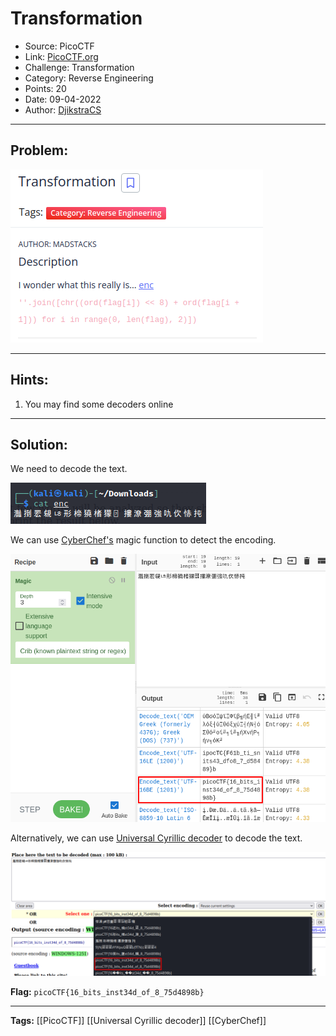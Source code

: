 # Transformation
* Source: PicoCTF
* Link: [PicoCTF.org](https://picoctf.org/)
* Challenge: Transformation
* Category: Reverse Engineering
* Points: 20
* Date: 09-04-2022
* Author: [DjikstraCS](https://github.com/DjikstraCS)

---
## Problem:
![](./attachments/Pasted%20image%2020220409000204.png)

---
## Hints:
1. You may find some decoders online

---
## Solution:
We need to decode the text.

![](./attachments/Pasted%20image%2020220409000311.png)

We can use [CyberChef's](https://gchq.github.io/CyberChef) magic function to detect the encoding.

![](./attachments/Pasted%20image%2020220409001854.png)

Alternatively, we can use [Universal Cyrillic decoder](https://2cyr.com/decode/?lang=en) to decode the text.

![](./attachments/Pasted%20image%2020220409000603.png)

**Flag:** `picoCTF{16_bits_inst34d_of_8_75d4898b}`

---
**Tags:** [[PicoCTF]] [[Universal Cyrillic decoder]] [[CyberChef]]